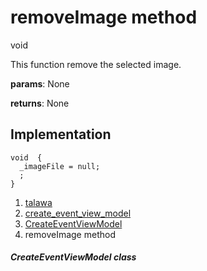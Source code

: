
<div>

# removeImage method

</div>


void 



This function remove the selected image.

**params**: None

**returns**: None



## Implementation

``` language-dart
void  {
  _imageFile = null;
  ;
}
```







1.  [talawa](../../index.html)
2.  [create_event_view_model](../../view_model_after_auth_view_models_event_view_models_create_event_view_model/)
3.  [CreateEventViewModel](../../view_model_after_auth_view_models_event_view_models_create_event_view_model/CreateEventViewModel-class.html)
4.  removeImage method

##### CreateEventViewModel class







